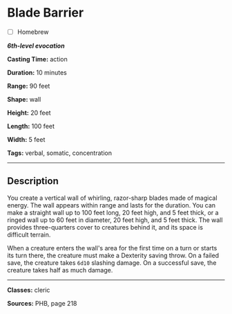 # Blade Barrier

- [ ] Homebrew

***6th-level evocation***

**Casting Time:** action

**Duration:** 10 minutes

**Range:** 90 feet

**Shape:** wall

**Height:** 20 feet

**Length:** 100 feet

**Width:** 5 feet

**Tags:** verbal, somatic, concentration

---

## Description
You create a vertical wall of whirling, razor-sharp blades made of magical energy.
The wall appears within range and lasts for the duration.
You can make a straight wall up to 100 feet long, 20 feet high, and 5 feet thick, or a ringed wall up to 60 feet in diameter, 20 feet high, and 5 feet thick.
The wall provides three-quarters cover to creatures behind it, and its space is difficult terrain.

When a creature enters the wall's area for the first time on a turn or starts its turn there, the creature must make a Dexterity saving throw.
On a failed save, the creature takes `6d10` slashing damage.
On a successful save, the creature takes half as much damage.

---

**Classes:** cleric

**Sources:** PHB, page 218

